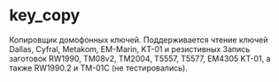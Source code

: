 # key_copy
Копировщик домофонных ключей.
Поддерживается чтение ключей Dallas, Cyfral, Metakom, EM-Marin, KT-01 и резистивных
Запись заготовок RW1990, TM08v2, TM2004, T5557, T5577, EM4305 KT-01, а также RW1990.2 и TM-01C (не тестировались).
